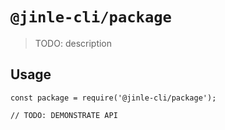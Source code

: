 # `@jinle-cli/package`

> TODO: description

## Usage

```
const package = require('@jinle-cli/package');

// TODO: DEMONSTRATE API
```
